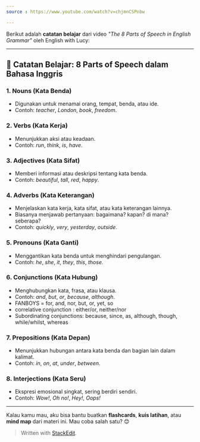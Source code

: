 ```yaml
---
source : https://www.youtube.com/watch?v=chjmnCSPnbw

---
```


Berikut adalah **catatan belajar** dari video _"The 8 Parts of Speech in English Grammar"_ oleh English with Lucy:

----------

## 📘 **Catatan Belajar: 8 Parts of Speech dalam Bahasa Inggris**

### 1. **Nouns (Kata Benda)**

-   Digunakan untuk menamai orang, tempat, benda, atau ide.
-   Contoh: _teacher_, _London_, _book_, _freedom_.

### 2. **Verbs (Kata Kerja)**

-   Menunjukkan aksi atau keadaan.
-   Contoh: _run_, _think_, _is_, _have_.

### 3. **Adjectives (Kata Sifat)**

-   Memberi informasi atau deskripsi tentang kata benda.
-   Contoh: _beautiful_, _tall_, _red_, _happy_.

### 4. **Adverbs (Kata Keterangan)**

-   Menjelaskan kata kerja, kata sifat, atau kata keterangan lainnya.
-   Biasanya menjawab pertanyaan: bagaimana? kapan? di mana? seberapa?
-   Contoh: _quickly_, _very_, _yesterday_, _outside_.

### 5. **Pronouns (Kata Ganti)**

-   Menggantikan kata benda untuk menghindari pengulangan.
-   Contoh: _he_, _she_, _it_, _they_, _this_, _those_.

### 6. **Conjunctions (Kata Hubung)**

-   Menghubungkan kata, frasa, atau klausa.
-   Contoh: _and_, _but_, _or_, _because_, _although_.
- FANBOYS = for, and, nor, but, or, yet, so
- correlative conjunction : either/or, neither/nor
- Subordinating conjunctions:
	because, since, as, although, though, while/whilst, whereas


### 7. **Prepositions (Kata Depan)**

-   Menunjukkan hubungan antara kata benda dan bagian lain dalam kalimat.
-   Contoh: _in_, _on_, _at_, _under_, _between_.

### 8. **Interjections (Kata Seru)**

-   Ekspresi emosional singkat, sering berdiri sendiri.
-   Contoh: _Wow!_, _Oh no!_, _Hey!_, _Oops!_

----------

Kalau kamu mau, aku bisa bantu buatkan **flashcards**, **kuis latihan**, atau **mind map** dari materi ini. Mau coba salah satu? 😊

> Written with [StackEdit](https://stackedit.io/).
<!--stackedit_data:
eyJoaXN0b3J5IjpbMjk5NTU2NjEsLTkyNDc2NzEyOV19
-->